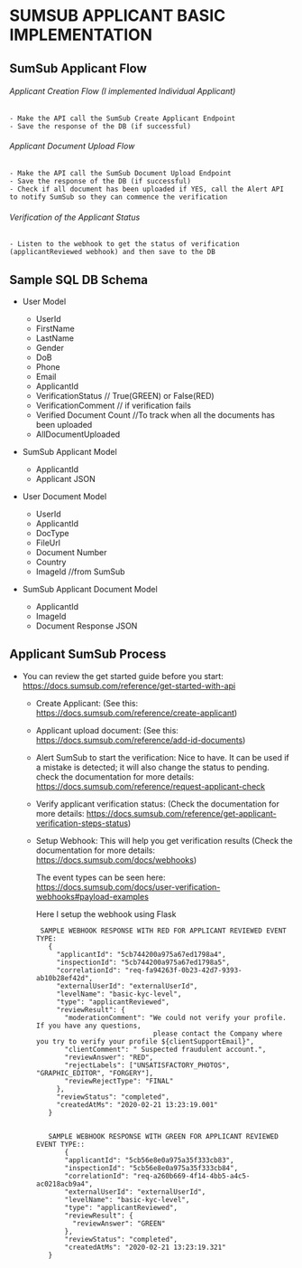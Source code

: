 # SUMSUB APPLICANT BASIC IMPLEMENTATION


##  SumSub Applicant Flow

  ###### Applicant Creation Flow (I implemented Individual Applicant)
    - Make the API call the SumSub Create Applicant Endpoint
    - Save the response of the DB (if successful)
  

  ###### Applicant Document Upload Flow 
    - Make the API call the SumSub Document Upload Endpoint
    - Save the response of the DB (if successful)
    - Check if all document has been uploaded if YES, call the Alert API to notify SumSub so they can commence the verification
  

  ###### Verification of the Applicant Status
    - Listen to the webhook to get the status of verification (applicantReviewed webhook) and then save to the DB




## Sample SQL DB Schema 

- User Model
  - UserId
  - FirstName
  - LastName
  - Gender
  - DoB
  - Phone
  - Email
  - ApplicantId
  - VerificationStatus   // True(GREEN) or False(RED)
  - VerificationComment // if verification fails
  - Verified Document Count  //To track when all the documents has been uploaded
  - AllDocumentUploaded 


- SumSub Applicant Model
  - ApplicantId
  - Applicant JSON


- User Document Model
  - UserId
  - ApplicantId
  - DocType
  - FileUrl
  - Document Number
  - Country
  - ImageId  //from SumSub



- SumSub Applicant Document Model
  - ApplicantId
  - ImageId
  - Document Response JSON





## Applicant SumSub Process

   * You can review the get started guide before you start: https://docs.sumsub.com/reference/get-started-with-api


     - Create Applicant:
          (See this:  https://docs.sumsub.com/reference/create-applicant)
    
     - Applicant upload document:
          (See this: https://docs.sumsub.com/reference/add-id-documents)
    
     - Alert SumSub to start the verification: 
            Nice to have. It can be used if a mistake is detected; it will also change 
            the status to pending. check the documentation for more details: https://docs.sumsub.com/reference/request-applicant-check
    
     - Verify applicant verification status: 
            (Check the documentation for more details: https://docs.sumsub.com/reference/get-applicant-verification-steps-status)


     - Setup Webhook: 
        This will help you get verification results 
        (Check the documentation for more details: https://docs.sumsub.com/docs/webhooks)

        The event types can be seen here: https://docs.sumsub.com/docs/user-verification-webhooks#payload-examples

        Here I setup the webhook using Flask

        
            SAMPLE WEBHOOK RESPONSE WITH RED FOR APPLICANT REVIEWED EVENT TYPE:
              {
                "applicantId": "5cb744200a975a67ed1798a4",
                "inspectionId": "5cb744200a975a67ed1798a5",
                "correlationId": "req-fa94263f-0b23-42d7-9393-ab10b28ef42d",
                "externalUserId": "externalUserId",
                "levelName": "basic-kyc-level",
                "type": "applicantReviewed",
                "reviewResult": {
                  "moderationComment": "We could not verify your profile. If you have any questions, 
                                        please contact the Company where you try to verify your profile ${clientSupportEmail}",
                  "clientComment": " Suspected fraudulent account.",
                  "reviewAnswer": "RED",
                  "rejectLabels": ["UNSATISFACTORY_PHOTOS", "GRAPHIC_EDITOR", "FORGERY"],
                  "reviewRejectType": "FINAL"
                },
                "reviewStatus": "completed",
                "createdAtMs": "2020-02-21 13:23:19.001"
              }
            

              SAMPLE WEBHOOK RESPONSE WITH GREEN FOR APPLICANT REVIEWED EVENT TYPE::
                  {
                  "applicantId": "5cb56e8e0a975a35f333cb83",
                  "inspectionId": "5cb56e8e0a975a35f333cb84",
                  "correlationId": "req-a260b669-4f14-4bb5-a4c5-ac0218acb9a4",
                  "externalUserId": "externalUserId",
                  "levelName": "basic-kyc-level",
                  "type": "applicantReviewed",
                  "reviewResult": {
                    "reviewAnswer": "GREEN"
                  },
                  "reviewStatus": "completed",
                  "createdAtMs": "2020-02-21 13:23:19.321"
              }